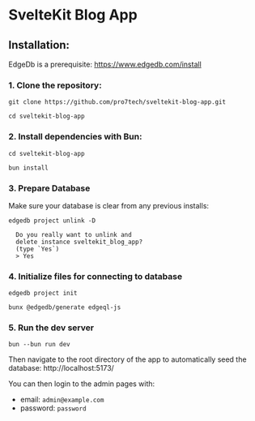 # SvelteKit Blog App

## Installation:

EdgeDb is a prerequisite: https://www.edgedb.com/install

### 1. Clone the repository:

    git clone https://github.com/pro7tech/sveltekit-blog-app.git

    cd sveltekit-blog-app

### 2. Install dependencies with Bun:

    cd sveltekit-blog-app

    bun install

### 3. Prepare Database

Make sure your database is clear from any previous installs:

    edgedb project unlink -D

      Do you really want to unlink and
      delete instance sveltekit_blog_app?
      (type `Yes`)
      > Yes

### 4. Initialize files for connecting to database

    edgedb project init

    bunx @edgedb/generate edgeql-js

### 5. Run the dev server

    bun --bun run dev

Then navigate to the root directory of the app to automatically seed the database: http://localhost:5173/

You can then login to the admin pages with:
* email: `admin@example.com`
* password: `password`
